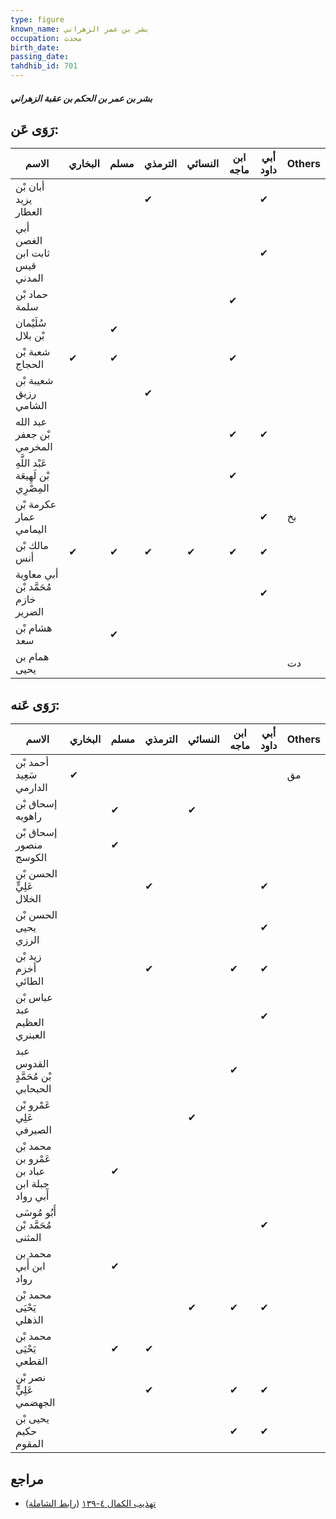 ```yaml
---
type: figure
known_name: بشر بن عمر الزهراني
occupation: محدث
birth_date:
passing_date:
tahdhib_id: 701
---
```

##### بشر بن عمر بن الحكم بن عقبة الزهراني

## رَوَى عَن:
| الاسم                                | البخاري | مسلم | الترمذي | النسائي | ابن ماجه | أبي داود | Others |
| ------------------------------------ | ------- | ---- | ------- | ------- | -------- | -------- | ------ |
| أبان بْن يزيد العطار                 |         |      | ✔       |         |          | ✔        |        |
| أبي الغصن ثابت ابن قيس المدني        |         |      |         |         |          | ✔        |        |
| حماد بْن سلمة                        |         |      |         |         | ✔        |          |        |
| سُلَيْمان بْن بلال                   |         | ✔    |         |         |          |          |        |
| شعبة بْن الحجاج                      | ✔       | ✔    |         |         | ✔        |          |        |
| شعيبة بْن رزيق الشامي                |         |      | ✔       |         |          |          |        |
| عبد الله بْن جعفر المخرمي            |         |      |         |         | ✔        | ✔        |        |
| عَبْد اللَّهِ بْن لَهِيعَة المِصْرِي |         |      |         |         | ✔        |          |        |
| عكرمة بْن عمار اليمامي               |         |      |         |         |          | ✔        | بخ     |
| مالك بْن أنس                         | ✔       | ✔    | ✔       | ✔       | ✔        | ✔        |        |
| أبي معاوية مُحَمَّد بْن خازم الضرير  |         |      |         |         |          | ✔        |        |
| هشام بْن سعد                         |         | ✔    |         |         |          |          |        |
| همام بن يحيى                         |         |      |         |         |          |          | دت     |
## رَوَى عَنه:
| الاسم                                         | البخاري | مسلم | الترمذي | النسائي | ابن ماجه | أبي داود | Others |
| --------------------------------------------- | ------- | ---- | ------- | ------- | -------- | -------- | ------ |
| أحمد بْن سَعِيد الدارمي                       | ✔       |      |         |         |          |          | مق     |
| إسحاق بْن راهويه                              |         | ✔    |         | ✔       |          |          |        |
| إسحاق بْن منصور الكوسج                        |         | ✔    |         |         |          |          |        |
| الحسن بْن عَلِيٍّ الخلال                      |         |      | ✔       |         |          | ✔        |        |
| الحسن بْن يحيى الرزي                          |         |      |         |         |          | ✔        |        |
| زيد بْن أخزم الطائي                           |         |      | ✔       |         | ✔        | ✔        |        |
| عباس بْن عبد العظيم العبنري                   |         |      |         |         |          | ✔        |        |
| عبد القدوس بْن مُحَمَّدٍ الحبحابي             |         |      |         |         | ✔        |          |        |
| عَمْرو بْن عَلِي الصيرفي                      |         |      |         | ✔       |          |          |        |
| محمد بْن عَمْرو بن عباد بن جبلة ابن أَبي رواد |         | ✔    |         |         |          |          |        |
| أَبُو مُوسَى مُحَمَّد بْن المثنى              |         |      |         |         |          | ✔        |        |
| محمد بن ابن أَبي رواد                         |         | ✔    |         |         |          |          |        |
| محمد بْن يَحْيَى الذهلي                       |         |      |         | ✔       | ✔        | ✔        |        |
| محمد بْن يَحْيَى القطعي                       |         | ✔    | ✔       |         |          |          |        |
| نصر بْن عَلِيٍّ الجهضمي                       |         |      | ✔       |         | ✔        | ✔        |        |
| يحيى بْن حكيم المقوم                          |         |      |         |         | ✔        | ✔        |        |
## مراجع
- [تهذيب الكمال ٤-١٣٩](obsidian://open?vault=Tahdhib-al-Kamal&file=Figures/٧٠١-بشر%20بن%20عمر%20بن%20الحكم%20بن%20عقبة%20الزهراني) ([رابط الشاملة](https://shamela.ws/book/3722/1653))
